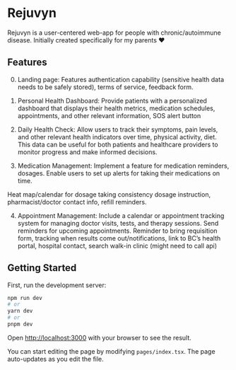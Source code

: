 
# Rejuvyn
Rejuvyn is a user-centered web-app for people with chronic/autoimmune disease. Initially created specifically for my parents ❤️

## Features
0. Landing page:
Features authentication capability (sensitive health data needs to be safely stored), terms of service, feedback form.

1. Personal Health Dashboard:
   Provide patients with a personalized dashboard that displays their health metrics, medication schedules, appointments, and other relevant information, SOS alert button

2. Daily Health Check:
   Allow users to track their symptoms, pain levels, and other relevant health indicators over time, physical activity, diet. This data can be useful for both patients and healthcare providers to monitor progress and make informed decisions.

3. Medication Management:
   Implement a feature for medication reminders, dosages. Enable users to set up alerts for taking their medications on time.

Heat map/calendar for dosage taking consistency dosage instruction, pharmacist/doctor contact info, refill reminders.

4. Appointment Management:
   Include a calendar or appointment tracking system for managing doctor visits, tests, and therapy sessions. Send reminders for upcoming appointments.
   Reminder to bring requisition form, tracking when results come out/notifications, link to BC’s health portal, hospital contact, search walk-in clinic (might need to call api)


## Getting Started

First, run the development server:

```bash
npm run dev
# or
yarn dev
# or
pnpm dev
```

Open [http://localhost:3000](http://localhost:3000) with your browser to see the result.

You can start editing the page by modifying `pages/index.tsx`. The page auto-updates as you edit the file.
